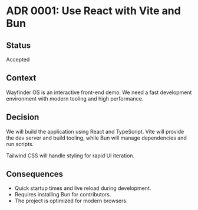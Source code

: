 # ADR 0001: Use React with Vite and Bun

## Status
Accepted

## Context
Wayfinder OS is an interactive front-end demo. We need a fast development environment with modern tooling and high performance.

## Decision
We will build the application using React and TypeScript. Vite will provide the dev server and build tooling, while Bun will manage dependencies and run scripts.

Tailwind CSS will handle styling for rapid UI iteration.

## Consequences
- Quick startup times and live reload during development.
- Requires installing Bun for contributors.
- The project is optimized for modern browsers.
